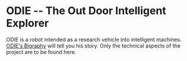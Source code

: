 # ODIE -- The Out Door Intelligent Explorer

ODIE is a robot intended as a research vehicle into intelligent
machines.  [ODIE's Bigraphy](http://wrcooke.net/robots/odie/odie.html)
will tell you his story.  Only the technical aspects of the project are
to be found here.


